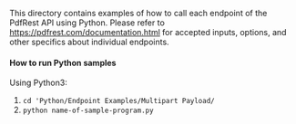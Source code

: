 This directory contains examples of how to call each endpoint of the
PdfRest API using Python. Please refer to https://pdfrest.com/documentation.html
for accepted inputs, options, and other specifics about individual endpoints.

#### How to run Python samples

Using Python3:

1. `cd 'Python/Endpoint Examples/Multipart Payload/`
2. `python name-of-sample-program.py`
